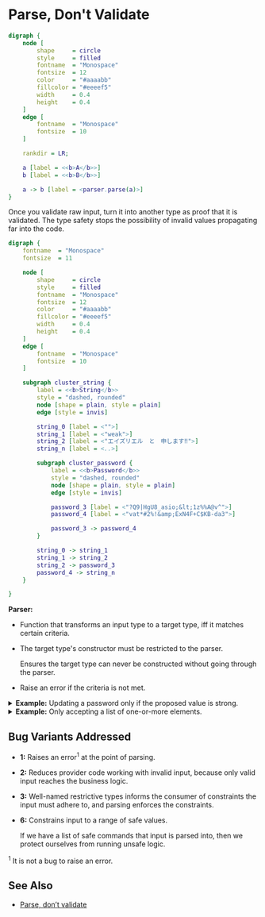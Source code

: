 # Parse, Don't Validate

```dot process
digraph {
    node [
        shape     = circle
        style     = filled
        fontname  = "Monospace"
        fontsize  = 12
        color     = "#aaaabb"
        fillcolor = "#eeeef5"
        width     = 0.4
        height    = 0.4
    ]
    edge [
        fontname  = "Monospace"
        fontsize  = 10
    ]

    rankdir = LR;

    a [label = <<b>A</b>>]
    b [label = <<b>B</b>>]

    a -> b [label = <parser.parse(a)>]
}
```

Once you validate raw input, turn it into another type as proof that it is validated. The type safety stops the possibility of invalid values propagating far into the code.

```dot process
digraph {
    fontname  = "Monospace"
    fontsize  = 11

    node [
        shape     = circle
        style     = filled
        fontname  = "Monospace"
        fontsize  = 12
        color     = "#aaaabb"
        fillcolor = "#eeeef5"
        width     = 0.4
        height    = 0.4
    ]
    edge [
        fontname  = "Monospace"
        fontsize  = 10
    ]

    subgraph cluster_string {
        label = <<b>String</b>>
        style = "dashed, rounded"
        node [shape = plain, style = plain]
        edge [style = invis]

        string_0 [label = <"">]
        string_1 [label = <"weak">]
        string_2 [label = <"エイズリエル　と　申します‼️">]
        string_n [label = <..>]

        subgraph cluster_password {
            label = <<b>Password</b>>
            style = "dashed, rounded"
            node [shape = plain, style = plain]
            edge [style = invis]

            password_3 [label = <"?Q9|HgU8_asio;&lt;1z%%A@v^">]
            password_4 [label = <"vat*#2%!&amp;ExN4F+C$KB-da3">]

            password_3 -> password_4
        }

        string_0 -> string_1
        string_1 -> string_2
        string_2 -> password_3
        password_4 -> string_n
    }

}
```

**Parser:**

* Function that transforms an input type to a target type, iff it matches certain criteria.
* The target type's constructor must be restricted to the parser.

    Ensures the target type can never be constructed without going through the parser.

* Raise an error if the criteria is not met.

<!-- *When* a bug is discovered may actually be far from where it entered. -->

<details>
<summary><b>Example:</b> Updating a password only if the proposed value is strong.</summary>

Switch from:

```java
// Usage
void resetPassword(final String passwordProposed) throws PasswordTooWeakException {
    passwordChecker.check(passwordProposed);

    // password is strong

    passwordUpdater.update(profile, passwordProposed);
}

public class Password {
    private String value;
    public Password(String value) { /* .. */ }
    // ..
}

// our "validator"
public class PasswordChecker {
    public void check(String passwordProposed) throws PasswordTooWeakException {
        if (isStrong(passwordProposed)) {
            // ok!
            return;
        } else {
            throw new PasswordTooWeakException(passwordProposed);
        }
    }
}

// our provider
public class PasswordUpdater {
    public void update(Profile profile, String newPassword) { /* .. */ }
}
```

to:

```java
// Usage
void resetPassword(final String passwordProposed) throws PasswordTooWeakException {
    Password password = passwordChecker.check(passwordProposed);

    passwordUpdater.update(profile, password);
}

public class Password {
    private String value;

    // package private visibility
    Password(String value) { /* .. */ }
    // ..
}

// our "parser"
public class PasswordChecker {
    public Password check(String passwordProposed) throws PasswordTooWeakException {
        if (isStrong(passwordProposed)) {
            return new Password(passwordProposed);
        } else {
            throw new PasswordTooWeakException(passwordProposed);
        }
    }
}

// our provider
public class PasswordUpdater {
    public void update(Profile profile, Password newPassword) { /* .. */ }
}
```

</details>

<details>
<summary><b>Example:</b> Only accepting a list of one-or-more elements.</summary>

Switch from:

```java
void displaySuggestions(final List<Suggestion> suggestions) {
    // ..
}
```

to:

```java
void displaySuggestions(final ListMinOneElement<Suggestion> suggestions) {
    // ..
}

public <T> class ListMinOneElement<T> {
    private List<T> inner;

    private ListMinOneElement(List<T> inner) {
        this.inner = inner;
    }

    public static ListMinOneElement<T> tryFrom(List<T> maybeEmptyList)
            throws ListEmptyException {
        if (maybeEmptyList.isEmpty()) {
            throw new ListEmptyException(maybeEmptyList);
        } else {
            return new ListMinOneElement(maybeEmptyList);
        }
    }
}
```

</details>


## Bug Variants Addressed

* **1:** Raises an error<sup>1</sup> at the point of parsing.
* **2:** Reduces provider code working with invalid input, because only valid input reaches the business logic.
* **3:** Well-named restrictive types informs the consumer of constraints the input must adhere to, and parsing enforces the constraints.
* **6:** Constrains input to a range of safe values.

    If we have a list of safe commands that input is parsed into, then we protect ourselves from running unsafe logic.

<sup>1</sup> It is not a bug to raise an error.

## See Also

* [Parse, don’t validate](https://lexi-lambda.github.io/blog/2019/11/05/parse-don-t-validate/)
